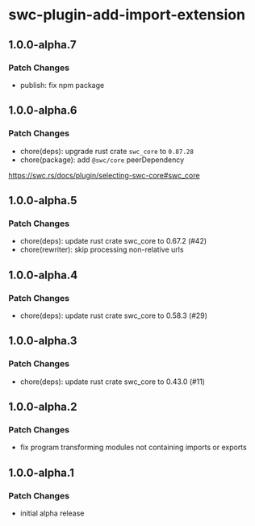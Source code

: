 # swc-plugin-add-import-extension

## 1.0.0-alpha.7

### Patch Changes

- publish: fix npm package

## 1.0.0-alpha.6

### Patch Changes

- chore(deps): upgrade rust crate `swc_core` to `0.87.28`
- chore(package): add `@swc/core` peerDependency

https://swc.rs/docs/plugin/selecting-swc-core#swc_core

## 1.0.0-alpha.5

### Patch Changes

- chore(deps): update rust crate swc_core to 0.67.2 (#42)
- chore(rewriter): skip processing non-relative urls

## 1.0.0-alpha.4

### Patch Changes

- chore(deps): update rust crate swc_core to 0.58.3 (#29)

## 1.0.0-alpha.3

### Patch Changes

- chore(deps): update rust crate swc_core to 0.43.0 (#11)

## 1.0.0-alpha.2

### Patch Changes

- fix program transforming modules not containing imports or exports

## 1.0.0-alpha.1

### Patch Changes

- initial alpha release
